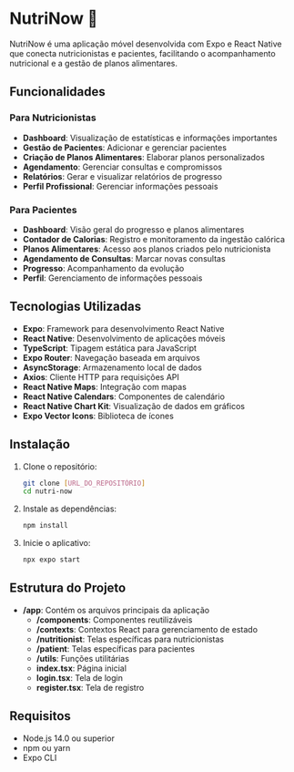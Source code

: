 # NutriNow 🥗

NutriNow é uma aplicação móvel desenvolvida com Expo e React Native que conecta nutricionistas e pacientes, facilitando o acompanhamento nutricional e a gestão de planos alimentares.

## Funcionalidades

### Para Nutricionistas
- **Dashboard**: Visualização de estatísticas e informações importantes
- **Gestão de Pacientes**: Adicionar e gerenciar pacientes
- **Criação de Planos Alimentares**: Elaborar planos personalizados
- **Agendamento**: Gerenciar consultas e compromissos
- **Relatórios**: Gerar e visualizar relatórios de progresso
- **Perfil Profissional**: Gerenciar informações pessoais

### Para Pacientes
- **Dashboard**: Visão geral do progresso e planos alimentares
- **Contador de Calorias**: Registro e monitoramento da ingestão calórica
- **Planos Alimentares**: Acesso aos planos criados pelo nutricionista
- **Agendamento de Consultas**: Marcar novas consultas
- **Progresso**: Acompanhamento da evolução
- **Perfil**: Gerenciamento de informações pessoais

## Tecnologias Utilizadas

- **Expo**: Framework para desenvolvimento React Native
- **React Native**: Desenvolvimento de aplicações móveis
- **TypeScript**: Tipagem estática para JavaScript
- **Expo Router**: Navegação baseada em arquivos
- **AsyncStorage**: Armazenamento local de dados
- **Axios**: Cliente HTTP para requisições API
- **React Native Maps**: Integração com mapas
- **React Native Calendars**: Componentes de calendário
- **React Native Chart Kit**: Visualização de dados em gráficos
- **Expo Vector Icons**: Biblioteca de ícones

## Instalação

1. Clone o repositório:
   ```bash
   git clone [URL_DO_REPOSITÓRIO]
   cd nutri-now
   ```

2. Instale as dependências:
   ```bash
   npm install
   ```

3. Inicie o aplicativo:
   ```bash
   npx expo start
   ```

## Estrutura do Projeto

- **/app**: Contém os arquivos principais da aplicação
  - **/components**: Componentes reutilizáveis
  - **/contexts**: Contextos React para gerenciamento de estado
  - **/nutritionist**: Telas específicas para nutricionistas
  - **/patient**: Telas específicas para pacientes
  - **/utils**: Funções utilitárias
  - **index.tsx**: Página inicial
  - **login.tsx**: Tela de login
  - **register.tsx**: Tela de registro

## Requisitos

- Node.js 14.0 ou superior
- npm ou yarn
- Expo CLI
